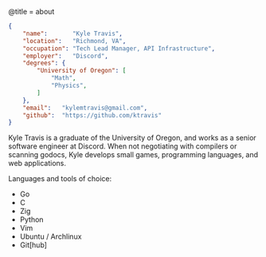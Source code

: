 @title = about

```json
{
    "name":       "Kyle Travis",
    "location":   "Richmond, VA",
    "occupation": "Tech Lead Manager, API Infrastructure",
    "employer":   "Discord",
    "degrees": {
        "University of Oregon": [
            "Math",
            "Physics",
        ]
    },
    "email":   "kylemtravis@gmail.com",
    "github":  "https://github.com/ktravis"
}
```

Kyle Travis is a graduate of the University of Oregon, and works as a senior software engineer at Discord. When not negotiating with compilers or scanning godocs, Kyle develops small games, programming languages, and web applications.


Languages and tools of choice:

- Go
- C
- Zig
- Python
- Vim
- Ubuntu / Archlinux
- Git[hub]
